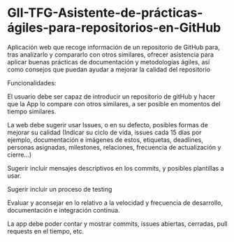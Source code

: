 # GII-TFG-Asistente-de-prácticas-ágiles-para-repositorios-en-GitHub

Aplicación web que recoge información de un repositorio de GitHub para, tras analizarlo y compararlo con otros similares, ofrecer asistencia para aplicar buenas prácticas de documentación y metodologías ágiles, así como consejos que puedan ayudar a mejorar la calidad del repositorio


Funcionalidades:

El usuario debe ser capaz de introducir un repositorio de gitHub y hacer que la App lo compare con otros similares, a ser posible en momentos del tiempo similares.

La web debe sugerir usar Issues, o en su defecto, posibles formas de mejorar su calidad (Indicar su ciclo de vida, issues cada 15 días por ejemplo, documentación e imágenes de estos, etiquetas, deadlines, personas asignadas, milestones, relaciones, frecuencia de actualización y cierre...)

Sugerir incluir mensajes descriptivos en los commits, y posibles plantillas a usar.

Sugerir incluir un proceso de testing

Evaluar y aconsejar en lo relativo a la velocidad y frecuencia de desarrollo, documentación e integración continua.

La app debe poder contar y mostrar commits, issues abiertas, cerradas, pull requests en el tiempo, etc.
